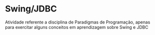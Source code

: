 # Swing/JDBC
Atividade referente a disciplina de Paradigmas de Programação, apenas para exercitar alguns conceitos em aprendizagem sobre Swing e JDBC
